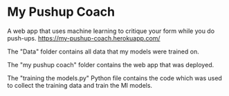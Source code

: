 # My Pushup Coach
A web app that uses machine learning to critique your form while you do push-ups. https://my-pushup-coach.herokuapp.com/

The "Data" folder contains all data that my models were trained on.

The "my pushup coach" folder contains the web app that was deployed.

The "training the models.py" Python file contains the code which was used to collect the training data and train the Ml models.
